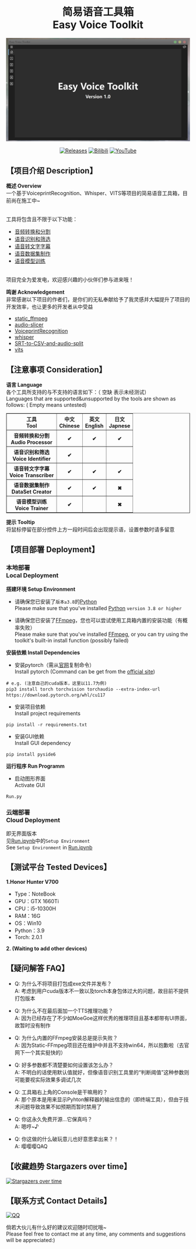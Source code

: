 <div align="center">

# 简易语音工具箱<br>Easy Voice Toolkit

![Title](/docs/media/Title.png "Home Page")

[![Releases](https://img.shields.io/github/v/release/Spr-Aachen/Easy-Voice-Toolkit?color=green&label=Release&logo=Github&logoColor=white&style=flat-square)](https://github.com/Spr-Aachen/Easy-Voice-Toolkit/releases)
[![Bilibili](https://img.shields.io/badge/Bilibili-v1.0%20Intro-blue?logo=Bilibili&style=flat-square)](https://www.bilibili.com/video/BV)
[![YouTube](https://img.shields.io/badge/YouTube-v1.0%20Intro-red?logo=YouTube&style=flat-square)](https://www.youtube.com/watch?v=)

</div>


## 【项目介绍 Description】

**概述 Overview**
<br>一个基于VoiceprintRecognition、Whisper、VITS等项目的简易语音工具箱，目前尚在施工中~

<br>工具将包含且不限于以下功能：

- [音频转换和分割](/docs/Audio-Processor.md)
- [语音识别和筛选](/docs/Voice-Identifier.md)
- [语音转文字字幕](/docs/Voice-Transcriber.md)
- [语音数据集制作](/docs/Dataset-Creator.md)
- [语音模型训练](/docs/Voice-Trainer.md)

<br>项目完全为爱发电，欢迎感兴趣的小伙伴们参与进来哦！

**鸣谢 Acknowledgement**
<br>非常感谢以下项目的作者们，是你们的无私奉献给予了我灵感并大幅提升了项目的开发效率，也让更多的开发者从中受益

- [static_ffmpeg](https://github.com/zackees/static_ffmpeg)
- [audio-slicer](https://github.com/openvpi/audio-slicer)
- [VoiceprintRecognition](https://github.com/yeyupiaoling/VoiceprintRecognition-Pytorch/tree/release/1.0)
- [whisper](https://github.com/openai/whisper)
- [SRT-to-CSV-and-audio-split](https://github.com/tobiasrordorf/SRT-to-CSV-and-audio-split)
- [vits](https://github.com/CjangCjengh/vits)


## 【注意事项 Consideration】

**语言 Language**
<br>各个工具所支持的与不支持的语言如下：（ 空缺 表示未经测试）
<br>Languages that are supported&unsupported by the tools are shown as follows: ( Empty means untested)

<table border = "1">
    <tr>
        <th style = "text-align:center;">工具<br>Tool</th>
        <th style = "text-align:center;">中文<br>Chinese</th>
        <th style = "text-align:center;">英文<br>English</th>
        <th style = "text-align:center;">日文<br>Japnese</th>
    </tr>
    <tr>
        <th style = "text-align:center;">音频转换和分割<br>Audio Processor</th>
        <th style = "text-align:center;">&#10004</th>
        <th style = "text-align:center;">&#10004</th>
        <th style = "text-align:center;">&#10004</th>
    </tr>
    <tr>
        <th style = "text-align:center;">语音识别和筛选<br>Voice Identifier</th>
        <th style = "text-align:center;">&#10004</th>
        <th style = "text-align:center;">&#160</th>
        <th style = "text-align:center;">&#160</th>
    </tr>
    <tr>
        <th style = "text-align:center;">语音转文字字幕<br>Voice Transcriber</th>
        <th style = "text-align:center;">&#10004</th>
        <th style = "text-align:center;">&#10004</th>
        <th style = "text-align:center;">&#10004</th>
    </tr>
    <tr>
        <th style = "text-align:center;">语音数据集制作<br>DataSet Creator</th>
        <th style = "text-align:center;">&#10004</th>
        <th style = "text-align:center;">&#10004</th>
        <th style = "text-align:center;">&#10006</th>
    </tr>
    <tr>
        <th style = "text-align:center;">语音模型训练<br>Voice Trainer</th>
        <th style = "text-align:center;">&#10004</th>
        <th style = "text-align:center;">&#160</th>
        <th style = "text-align:center;">&#10006</th>
    </tr>
</table>

**提示 Tooltip**
<br>将鼠标停留在部分控件上方一段时间后会出现提示语，设置参数时请多留意
<br>


## 【项目部署 Deployment】

### 本地部署<br>Local Deployment

**搭建环境 Setup Environment**
- 请确保您已安装了`版本≥3.8`的[Python](https://www.python.org/downloads/)
<br>Please make sure that you've installed [Python](https://www.python.org/downloads/) `version 3.8 or higher`

- 请确保您已安装了[FFmpeg](https://ffmpeg.org/download.html)，您也可以尝试使用工具箱内置的安装功能（有概率失败）
<br>Please make sure that you've installed [FFmpeg](https://ffmpeg.org/download.html), or you can try using the toolkit's built-in install function (possibly failed)

**安装依赖 Install Dependencies**
- 安装pytorch（需从[官网](https://pytorch.org/get-started/locally/)复制命令）
<br>Install pytorch (Command can be get from the [official site](https://pytorch.org/get-started/locally/))
```shell
# e.g. (注意自己的cuda版本，这里以11.7为例)
pip3 install torch torchvision torchaudio --extra-index-url https://download.pytorch.org/whl/cu117
```
- 安装项目依赖
<br>Install project requirements
```shell
pip install -r requirements.txt
```
- 安装GUI依赖
<br>Install GUI dependency
```shell
pip install pyside6
```

**运行程序 Run Programm**
- 启动图形界面
<br>Activate GUI
```shell
Run.py
```

### 云端部署<br>Cloud Deployment

即无界面版本
<br>见[Run.ipynb](https://github.com/Spr-Aachen/Easy-Voice-Toolkit/blob/main/Run.ipynb)中的`Setup Environment`
<br>See `Setup Environment` in [Run.ipynb](https://github.com/Spr-Aachen/Easy-Voice-Toolkit/blob/main/Run.ipynb)


## 【测试平台 Tested Devices】

**1.Honor Hunter V700**
- Type：NoteBook
- GPU：GTX 1660Ti
- CPU：i5-10300H
- RAM：16G
- OS：Win10
- Python：3.9
- Torch: 2.0.1

**2. (Waiting to add other devices)**


## 【疑问解答 FAQ】

-   Q: 为什么不将项目打包成exe文件并发布？
<br>A: 考虑到用户cuda版本不一致以及torch本身包体过大的问题，故目前不提供打包版本

-   Q: 为什么不在最后面加一个TTS推理功能？
<br>A: 因为已经存在了不少如MoeGoe这样优秀的推理项目且基本都带有UI界面，故暂时没有制作

-   Q: 为什么内置的FFmpeg安装总是提示失败？
<br>A: 因为Static-FFmpeg项目还在维护中并且不支持win64，所以抱歉啦（去官网下一个其实挺快的）

-   Q: 好多参数都不清楚要如何设置该怎么办？
<br>A: 不明白的话使用默认值就好，但像语音识别工具里的“判断阈值”这种参数则可能要视实际效果多调试几次

-   Q: 工具箱右上角的Console是干嘛用的？
<br>A: 那个原本是用来显示Pyhton解释器的输出信息的（即终端工具），但由于技术问题导致效果不如预期而暂时禁用了

-   Q: 你这永久免费开源...它保真吗？
<br>A: 嗯哼~♪

-   Q: 你这做的什么破玩意儿也好意思拿出来？！
<br>A: 嘤嘤嘤QAQ


## 【收藏趋势 Stargazers over time】

[![Stargazers over time](https://starchart.cc/Spr-Aachen/Easy-Voice-Toolkit.svg)](https://starchart.cc/Spr-Aachen/Easy-Voice-Toolkit)


## 【联系方式 Contact Details】

[![QQ](https://img.shields.io/badge/QQ-2835946988-brightgreen?style=flat-square&logo=tencent-qq&logoColor=white)]()

倘若大伙儿有什么好的建议欢迎随时叨扰哦~
<br>Please feel free to contact me at any time, any comments and suggestions will be appreciated:)